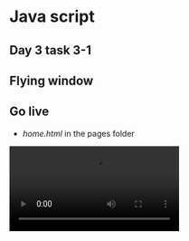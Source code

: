 # Java script 
## Day 3 task 3-1
## Flying window

## Go live
- *home.html* in the pages folder

![](./flying_window.mp4)